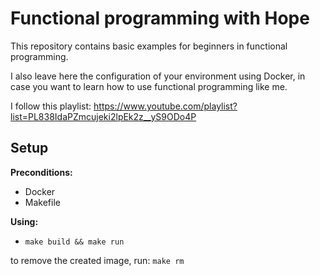 # Functional programming with Hope

This repository contains basic examples for beginners in functional programming.

I also leave here the configuration of your environment using Docker, in case you want to learn how to use functional programming like me.

I follow this playlist: https://www.youtube.com/playlist?list=PL838IdaPZmcujeki2lpEk2z__yS9ODo4P

## Setup

**Preconditions:**  
 - Docker
 - Makefile

**Using:**  
 - `make build && make run`

to remove the created image, run: `make rm`
